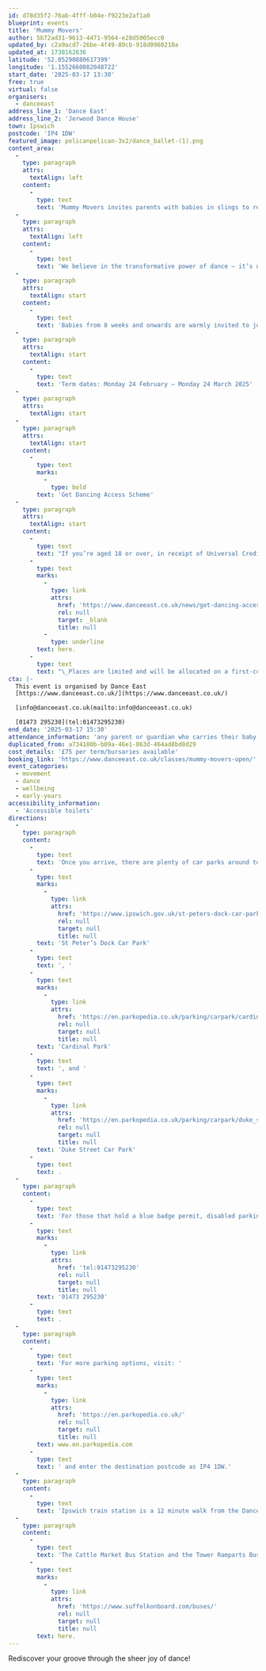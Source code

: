 ```yaml
---
id: d78d35f2-76ab-4fff-b04e-f9223e2af1a0
blueprint: events
title: 'Mummy Movers'
author: 5b72ad31-9613-4471-9564-e28d5005ecc0
updated_by: c2a9acd7-26be-4f49-89cb-918d0960210a
updated_at: 1738162636
latitude: '52.05290880617399'
longitude: '1.1552660082048722'
start_date: '2025-03-17 13:30'
free: true
virtual: false
organisers:
  - danceeast
address_line_1: 'Dance East'
address_line_2: 'Jerwood Dance House'
town: Ipswich
postcode: 'IP4 1DW'
featured_image: pelicanpelican-3x2/dance_ballet-(1).png
content_area:
  -
    type: paragraph
    attrs:
      textAlign: left
    content:
      -
        type: text
        text: 'Mummy Movers invites parents with babies in slings to rediscover their groove through the sheer joy of dance! Our mission is to provide a warm and relaxing space for you to connect with your baby while letting loose on the dance floor. '
  -
    type: paragraph
    attrs:
      textAlign: left
    content:
      -
        type: text
        text: 'We believe in the transformative power of dance – it’s not just about moving your body; it’s about uplifting spirits and fostering a sense of community among parents. At Mummy Movers, we create an environment where you can dance your heart out, bond with your little one, and build meaningful connections with other mums.'
  -
    type: paragraph
    attrs:
      textAlign: start
    content:
      -
        type: text
        text: 'Babies from 8 weeks and onwards are warmly invited to join in the fun. Parents, please ensure you’ve had your 6-8 week check-up with your GP before participating in the class. The class is designed for babies to be worn in slings or baby carriers and the class tutor is trained and qualified in advising on safe and correct use of slings and carriers, should you require any support before or during the class.'
  -
    type: paragraph
    attrs:
      textAlign: start
    content:
      -
        type: text
        text: 'Term dates: Monday 24 February – Monday 24 March 2025'
  -
    type: paragraph
    attrs:
      textAlign: start
  -
    type: paragraph
    attrs:
      textAlign: start
    content:
      -
        type: text
        marks:
          -
            type: bold
        text: 'Get Dancing Access Scheme'
  -
    type: paragraph
    attrs:
      textAlign: start
    content:
      -
        type: text
        text: "If you’re aged 18 or over, in receipt of Universal Credit, live in IP1, IP2, IP3 or IP4, and do not currently take part in classes at DanceEast, you can access one whole term of classes completely free. Find out more about the Get Dancing Access Scheme and the necessary criteria\_"
      -
        type: text
        marks:
          -
            type: link
            attrs:
              href: 'https://www.danceeast.co.uk/news/get-dancing-access-scheme/'
              rel: null
              target: _blank
              title: null
          -
            type: underline
        text: here.
      -
        type: text
        text: "\_Places are limited and will be allocated on a first-come, first-served basis."
cta: |-
  This event is organised by Dance East
  [https://www.danceeast.co.uk/](https://www.danceeast.co.uk/)

  [info@danceeast.co.uk(mailto:info@danceeast.co.uk)

  [01473 295230](tel:01473295230)
end_date: '2025-03-17 15:30'
attendance_information: 'any parent or guardian who carries their baby in a sling'
duplicated_from: a734180b-b09a-46e1-863d-464ad8bd8d29
cost_details: '£75 per term/bursaries available'
booking_link: 'https://www.danceeast.co.uk/classes/mummy-movers-open/'
event_categories:
  - movement
  - dance
  - wellbeing
  - early-years
accessibility_information:
  - 'Accessible toilets'
directions:
  -
    type: paragraph
    content:
      -
        type: text
        text: 'Once you arrive, there are plenty of car parks around town but the closest ones to us are '
      -
        type: text
        marks:
          -
            type: link
            attrs:
              href: 'https://www.ipswich.gov.uk/st-peters-dock-car-park'
              rel: null
              target: null
              title: null
        text: 'St Peter’s Dock Car Park'
      -
        type: text
        text: ', '
      -
        type: text
        marks:
          -
            type: link
            attrs:
              href: 'https://en.parkopedia.co.uk/parking/carpark/cardinal_park/ip1/ipswich/?arriving=202403071500&leaving=202403071700'
              rel: null
              target: null
              title: null
        text: 'Cardinal Park'
      -
        type: text
        text: ', and '
      -
        type: text
        marks:
          -
            type: link
            attrs:
              href: 'https://en.parkopedia.co.uk/parking/carpark/duke_street-2/ip3/ipswich/?arriving=202403071500&leaving=202403071700'
              rel: null
              target: null
              title: null
        text: 'Duke Street Car Park'
      -
        type: text
        text: .
  -
    type: paragraph
    content:
      -
        type: text
        text: 'For those that hold a blue badge permit, disabled parking is available on a first come first served basis in the lay-by at the front of the building, please contact our Box Office team for further information on '
      -
        type: text
        marks:
          -
            type: link
            attrs:
              href: 'tel:01473295230'
              rel: null
              target: null
              title: null
        text: '01473 295230'
      -
        type: text
        text: .
  -
    type: paragraph
    content:
      -
        type: text
        text: 'For more parking options, visit: '
      -
        type: text
        marks:
          -
            type: link
            attrs:
              href: 'https://en.parkopedia.co.uk/'
              rel: null
              target: null
              title: null
        text: www.en.parkopedia.com
      -
        type: text
        text: ' and enter the destination postcode as IP4 1DW.'
  -
    type: paragraph
    content:
      -
        type: text
        text: 'Ipswich train station is a 12 minute walk from the DanceHouse.'
  -
    type: paragraph
    content:
      -
        type: text
        text: 'The Cattle Market Bus Station and the Tower Ramparts Bus Station are within 15 minutes’ walk and buses run frequently. See the latest bus timetables '
      -
        type: text
        marks:
          -
            type: link
            attrs:
              href: 'https://www.suffolkonboard.com/buses/'
              rel: null
              target: null
              title: null
        text: here.
---
```

Rediscover your groove through the sheer joy of dance!